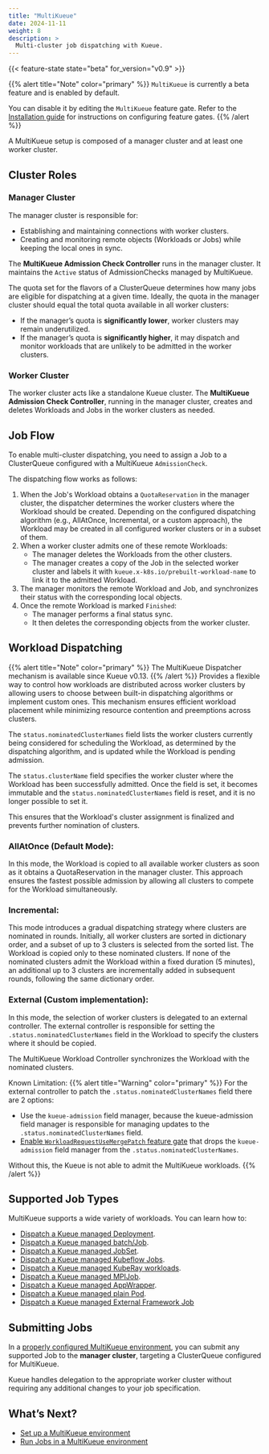 ```yaml
---
title: "MultiKueue"
date: 2024-11-11
weight: 8
description: >
  Multi-cluster job dispatching with Kueue.
---
```


{{< feature-state state="beta" for_version="v0.9" >}}

{{% alert title="Note" color="primary" %}}
`MultiKueue` is currently a beta feature and is enabled by default.

You can disable it by editing the `MultiKueue` feature gate. Refer to the
[Installation guide](/docs/installation/#change-the-feature-gates-configuration)
for instructions on configuring feature gates.
{{% /alert %}}

A MultiKueue setup is composed of a manager cluster and at least one worker cluster.

## Cluster Roles

### Manager Cluster

The manager cluster is responsible for:

- Establishing and maintaining connections with worker clusters.
- Creating and monitoring remote objects (Workloads or Jobs) while keeping the local ones in sync.

The **MultiKueue Admission Check Controller** runs in the manager cluster.
It maintains the `Active` status of AdmissionChecks managed by MultiKueue.

The quota set for the flavors of a ClusterQueue determines how many jobs are eligible for dispatching
at a given time. Ideally, the quota in the manager cluster should equal the total quota available in all worker clusters:

- If the manager’s quota is **significantly lower**, worker clusters may remain underutilized.
- If the manager’s quota is **significantly higher**, it may dispatch and monitor workloads
  that are unlikely to be admitted in the worker clusters.

### Worker Cluster

The worker cluster acts like a standalone Kueue cluster.
The **MultiKueue Admission Check Controller**, running in the manager cluster,
creates and deletes Workloads and Jobs in the worker clusters as needed.

## Job Flow

To enable multi-cluster dispatching, you need to assign a Job to a ClusterQueue configured with a MultiKueue `AdmissionCheck`.

The dispatching flow works as follows:

1. When the Job's Workload obtains a `QuotaReservation` in the manager cluster,
   the dispatcher determines the worker clusters where the Workload should be created.
   Depending on the configured dispatching algorithm (e.g., AllAtOnce, Incremental, or a custom approach),
   the Workload may be created in all configured worker clusters or in a subset of them.
2. When a worker cluster admits one of these remote Workloads:
   - The manager deletes the Workloads from the other clusters.
   - The manager creates a copy of the Job in the selected worker cluster and labels it
     with `kueue.x-k8s.io/prebuilt-workload-name` to link it to the admitted Workload.
3. The manager monitors the remote Workload and Job, and synchronizes their status with
   the corresponding local objects.
4. Once the remote Workload is marked `Finished`:
   - The manager performs a final status sync.
   - It then deletes the corresponding objects from the worker cluster.

## Workload Dispatching

{{% alert title="Note" color="primary" %}}
The MultiKueue Dispatcher mechanism is available since Kueue v0.13.
{{% /alert %}}
Provides a flexible way to control how workloads are distributed across worker clusters
by allowing users to choose between built-in dispatching algorithms or implement custom ones.
This mechanism ensures efficient workload placement while minimizing resource contention and preemptions across clusters.

The `status.nominatedClusterNames` field lists the worker clusters currently being considered for scheduling the Workload,
as determined by the dispatching algorithm, and is updated while the Workload is pending admission.

The `status.clusterName` field specifies the worker cluster where the Workload has been successfully admitted.
Once the field is set, it becomes immutable and the `status.nominatedClusterNames` field is reset,
and it is no longer possible to set it. 

This ensures that the Workload's cluster assignment is finalized and prevents further nomination of clusters.

### AllAtOnce (Default Mode):
In this mode, the Workload is copied to all available worker clusters as soon as it obtains a QuotaReservation in the manager cluster.
This approach ensures the fastest possible admission by allowing all clusters to compete for the Workload simultaneously.

### Incremental:
This mode introduces a gradual dispatching strategy where clusters are nominated in rounds.
Initially, all worker clusters are sorted in dictionary order, and a subset of up to 3 clusters is selected from the sorted list.
The Workload is copied only to these nominated clusters.
If none of the nominated clusters admit the Workload within a fixed duration (5 minutes),
an additional up to 3 clusters are incrementally added in subsequent rounds, following the same dictionary order.

### External (Custom implementation):
In this mode, the selection of worker clusters is delegated to an external controller.
The external controller is responsible for setting the `.status.nominatedClusterNames` field in the Workload to specify the clusters where it should be copied.

The MultiKueue Workload Controller synchronizes the Workload with the nominated clusters.

Known Limitation:
{{% alert title="Warning" color="primary" %}}
For the external controller to patch the `.status.nominatedClusterNames` field there are 2 options:
* Use the `kueue-admission` field manager, because the kueue-admission field manager is responsible for managing updates to the `.status.nominatedClusterNames` field.
* [Enable `WorkloadRequestUseMergePatch` feature gate](docs/concepts/workload#workload-updates-by-kueue) that drops the `kueue-admission` field manager from the `.status.nominatedClusterNames`.

Without this, the Kueue is not able to admit the MultiKueue workloads.
{{% /alert %}}

## Supported Job Types

MultiKueue supports a wide variety of workloads. You can learn how to:

- [Dispatch a Kueue managed Deployment](docs/tasks/run/multikueue/deployment).
- [Dispatch a Kueue managed batch/Job](docs/tasks/run/multikueue/job).
- [Dispatch a Kueue managed JobSet](docs/tasks/run/multikueue/jobset).
- [Dispatch a Kueue managed Kubeflow Jobs](docs/tasks/run/multikueue/kubeflow).
- [Dispatch a Kueue managed KubeRay workloads](docs/tasks/run/multikueue/kuberay).
- [Dispatch a Kueue managed MPIJob](docs/tasks/run/multikueue/mpijob).
- [Dispatch a Kueue managed AppWrapper](docs/tasks/run/multikueue/appwrapper).
- [Dispatch a Kueue managed plain Pod](docs/tasks/run/multikueue/plain_pods).
- [Dispatch a Kueue managed External Framework Job](docs/tasks/run/multikueue/external-frameworks.md)

## Submitting Jobs

In a [properly configured MultiKueue environment](/docs/tasks/manage/setup_multikueue),
you can submit any supported Job to the **manager cluster**, targeting a ClusterQueue configured for MultiKueue.

Kueue handles delegation to the appropriate worker cluster without requiring any additional changes to your job specification.

## What’s Next?

- [Set up a MultiKueue environment](/docs/tasks/manage/setup_multikueue/)
- [Run Jobs in a MultiKueue environment](/docs/tasks/run/multikueue)
